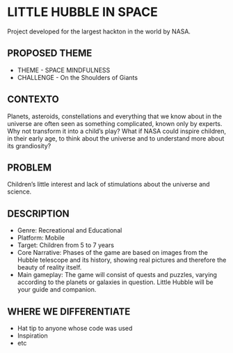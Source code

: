 # LITTLE HUBBLE IN SPACE 

Project developed for the largest hackton in the world by NASA. 

## PROPOSED THEME

* THEME - SPACE MINDFULNESS
* CHALLENGE - On the Shoulders of Giants

## CONTEXTO

Planets, asteroids, constellations and everything that we know about in the universe are often seen as something complicated, known only by experts. Why not transform it into a child’s play? What if NASA could inspire children, in their early age, to think about the universe and to understand more about its grandiosity?

## PROBLEM

Children’s little interest and lack of stimulations about the universe and science.

## DESCRIPTION

* Genre: Recreational and Educational
* Platform: Mobile
* Target: Children from 5 to 7 years
* Core Narrative: Phases of the game are based on images from the Hubble telescope and its history, showing real pictures and therefore the beauty of reality itself.
* Main gameplay: The game will consist of quests and puzzles, varying according to the planets or galaxies in question. Little Hubble will be your guide and companion.

## WHERE WE DIFFERENTIATE


* Hat tip to anyone whose code was used
* Inspiration
* etc